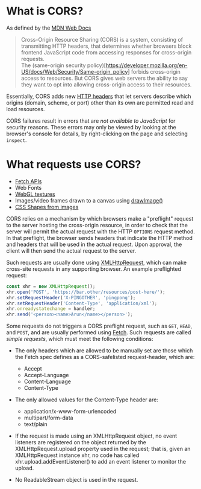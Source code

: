 # What is CORS?

As defined by the [MDN Web Docs](https://developer.mozilla.org/en-US/docs/Glossary/CORS)  
> Cross-Origin Resource Sharing (CORS) is a system, consisting of transmitting HTTP headers, that determines whether browsers block frontend JavaScript code from accessing responses for cross-origin requests.  
The (same-origin security policy)[https://developer.mozilla.org/en-US/docs/Web/Security/Same-origin_policy] forbids cross-origin access to resources. But CORS gives web servers the ability to say they want to opt into allowing cross-origin access to their resources.

Essentially, CORS adds new [HTTP headers](https://developer.mozilla.org/en-US/docs/Web/HTTP/Headers) that let servers describe which origins (domain, scheme, or port) other than its own are permitted read and load resources.

CORS failures result in errors that are *not available to JavaScript* for security reasons. These errors may only be viewed by looking at the browser's console for details, by right-clicking on the page and selecting `inspect`.


# What requests use CORS?
- [Fetch APIs](https://developer.mozilla.org/en-US/docs/Web/API/Fetch_API)
- Web Fonts
- [WebGL textures](https://developer.mozilla.org/en-US/docs/Web/API/WebGL_API/Tutorial/Using_textures_in_WebGL)
- Images/video frames drawn to a canvas using [drawImage()](https://developer.mozilla.org/en-US/docs/Web/API/CanvasRenderingContext2D/drawImage)
- [CSS Shapes from images](https://developer.mozilla.org/en-US/docs/Web/CSS/CSS_Shapes/Shapes_From_Images)

CORS relies on a mechanism by which browsers make a "preflight" request to the server hosting the cross-origin resource, in order to check that the server will permit the actual request with the HTTP `OPTIONS` request method. In that preflight, the browser sends headers that indicate the HTTP method and headers that will be used in the actual request. Upon approval, the client will then send the actual request to the server.

Such requests are usually done using [XMLHttpRequest](https://developer.mozilla.org/en-US/docs/Web/API/XMLHttpRequest), which can make cross-site requests in any supporting browser. An example preflighted request:

```js
const xhr = new XMLHttpRequest();
xhr.open('POST', 'https://bar.other/resources/post-here/');
xhr.setRequestHeader('X-PINGOTHER', 'pingpong');
xhr.setRequestHeader('Content-Type', 'application/xml');
xhr.onreadystatechange = handler;
xhr.send('<person><name>Arun</name></person>');
```

Some requests do not triggers a CORS preflight request, such as `GET`, `HEAD`, and `POST`, and are usually performed using [Fetch](https://fetch.spec.whatwg.org/). Such requests are called *simple requests*, which must meet the following conditions:

-  The only headers which are allowed to be manually set are those which the Fetch spec defines as a CORS-safelisted request-header, which are:
    - Accept
    - Accept-Language
    - Content-Language
    - Content-Type

- The only allowed values for the Content-Type header are:
    - application/x-www-form-urlencoded
    - multipart/form-data
    - text/plain

- If the request is made using an XMLHttpRequest object, no event listeners are registered on the object returned by the XMLHttpRequest.upload property used in the request; that is, given an XMLHttpRequest instance xhr, no code has called xhr.upload.addEventListener() to add an event listener to monitor the upload.

- No ReadableStream object is used in the request. 
